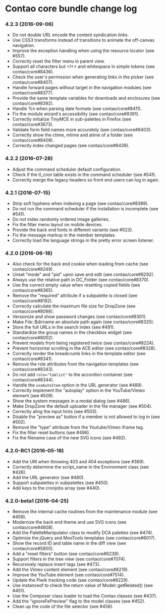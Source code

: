 # Contao core bundle change log

### 4.2.3 (2016-09-06)

 * Do not double URL encode the content syndication links.
 * Use CSS3 transforms instead of transitions to animate the off-canvas navigation.
 * Improve the exception handling when using the resource locator (see #557).
 * Correctly reset the filter menu in parent view.
 * Support all characters but =!<> and whitespace in simple tokens (see contao/core#8436).
 * Check the user's permission when generating links in the picker (see contao/core#8407). 
 * Handle forward pages without target in the navigation modules (see contao/core#8377).
 * Provide the same template variables for downloads and enclosures (see contao/core#8392).
 * Handle %n when parsing date formats (see contao/core#8411).
 * Fix the module wizard's accessibility (see contao/core#8391).
 * Correctly initialize TinyMCE in sub-palettes in Firefox (see contao/core#3673).
 * Validate form field names more accurately (see contao/core#8403).
 * Correctly show the ctime, mtime and atime of a folder (see contao/core#8408).
 * Correctly index changed pages (see contao/core#8439).

### 4.2.2 (2016-07-28)

 * Adjust the command scheduler default configuration.
 * Check if the tl_cron table exists in the command scheduler (see #541).
 * Correctly merge the legacy headers so front end users can log in again.

### 4.2.1 (2016-07-15)

 * Strip soft hyphens when indexing a page (see contao/core#8389).
 * Do not run the command scheduler if the installation is incomplete (see #541).
 * Do not index randomly ordered image galleries.
 * Fix the filter menu layout on mobile devices.
 * Provide the back end fonts in different variants (see #523).
 * Fix the message markup in the member templates.
 * Correctly load the language strings in the pretty error screen listener.

### 4.2.0 (2016-06-18)

 * Also check for the back end cookie when loading from cache (see contao/core#8249).
 * Unset "mode" and "pid" upon save and edit (see contao/core#8292).
 * Always use the relative path in DC_Folder (see contao/core#8370).
 * Use the correct empty value when resetting copied fields (see contao/core#8365).
 * Remove the "required" attribute if a subpalette is closed (see contao/core#8192).
 * Correctly calculate the maximum file size for DropZone (see contao/core#8098).
 * Versionize and show password changes (see contao/core#8301).
 * Make File::$dirname an absolute path again (see contao/core#8325).
 * Store the full URLs in the search index (see #491).
 * Standardize the group names in the checkbox widget (see contao/core#8002).
 * Prevent models from being registered twice (see contao/core#8224).
 * Prevent horizontal scrolling in the ACE editor (see contao/core#8328).
 * Correctly render the breadcrumb links in the template editor (see contao/core#8341).
 * Remove the role attributes from the navigation templates (see contao/core#8343).
 * Do not add `role="tablist"` to the accordion container (see contao/core#8344).
 * Handle the `useAutoItem` option in the URL generator (see #489).
 * Correctly implement the "autoplay" option in the YouTube/Vimeo element (see #509).
 * Show the system messages in a modal dialog (see #486).
 * Make DropZone the default uploader in the file manager (see #504).
 * Correctly aling the input hints (see #503).
 * Disable the "preview as" button if a member is not allowed to log in (see #502).
 * Remove the "type" attribute from the Youtube/Vimeo iframe tag.
 * Fix the filter reset buttons (see #496).
 * Fix the filename case of the new SVG icons (see #492).

### 4.2.0-RC1 (2016-05-18)

 * Add the URI when throwing 403 and 404 exceptions (see #369).
 * Correctly determine the script_name in the Environment class (see #426).
 * Add the URL generator (see #480).
 * Support subpalettes in subpalettes (see #450).
 * Add keys to the cronjobs array (see #440).

### 4.2.0-beta1 (2016-04-25)

 * Remove the internal cache routines from the maintenance module (see #459).
 * Modernize the back end theme and use SVG icons (see contao/core#4608).
 * Add the PaletteManipulator class to modify DCA palettes (see #474).
 * Optimize the jQuery and MooTools templates (see contao/core#8017).
 * Show the record ID and table name in the diff view (see contao/core#5800).
 * Add a "reset filters" button (see contao/core#6239).
 * Support filters in the tree view (see contao/core#7074).
 * Recursively replace insert tags (see #473).
 * Add the Vimeo content element (see contao/core#8219).
 * Improve the YouTube element (see contao/core#7514).
 * Update the Piwik tracking code (see contao/core#8229).
 * Use instanceof to check the return value of Model::getRelated() (see #451).
 * Use the Composer class loader to load the Contao classes (see #437).
 * Add the "ignoreFePreview" flag to the model classes (see #452).
 * Clean up the code of the file selector (see #456).
